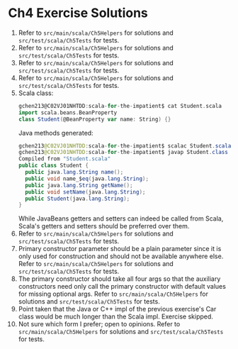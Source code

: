 # Ch4 Exercise Solutions
1. Refer to `src/main/scala/Ch5Helpers` for solutions and `src/test/scala/Ch5Tests` for tests.
2. Refer to `src/main/scala/Ch5Helpers` for solutions and `src/test/scala/Ch5Tests` for tests.
3. Refer to `src/main/scala/Ch5Helpers` for solutions and `src/test/scala/Ch5Tests` for tests.
4. Refer to `src/main/scala/Ch5Helpers` for solutions and `src/test/scala/Ch5Tests` for tests.
5. Scala class:
	```scala
	gchen213@C02VJ01NHTDD:scala-for-the-impatient$ cat Student.scala 
	import scala.beans.BeanProperty
	class Student(@BeanProperty var name: String) {}
	```
	Java methods generated:
	```java
	gchen213@C02VJ01NHTDD:scala-for-the-impatient$ scalac Student.scala 
	gchen213@C02VJ01NHTDD:scala-for-the-impatient$ javap Student.class 
	Compiled from "Student.scala"
	public class Student {
	  public java.lang.String name();
	  public void name_$eq(java.lang.String);
	  public java.lang.String getName();
	  public void setName(java.lang.String);
	  public Student(java.lang.String);
	}
	```
	While JavaBeans getters and setters can indeed be called from Scala, Scala's getters and setters should be preferred over them.
6. Refer to `src/main/scala/Ch5Helpers` for solutions and `src/test/scala/Ch5Tests` for tests.
7. Primary constructor parameter should be a plain parameter since it is only used for construction and should not be available anywhere else.
   Refer to `src/main/scala/Ch5Helpers` for solutions and `src/test/scala/Ch5Tests` for tests.
8. The primary constructor should take all four args so that the auxiliary constructors need only call the primary constructor with default values for missing optional args.
   Refer to `src/main/scala/Ch5Helpers` for solutions and `src/test/scala/Ch5Tests` for tests.
9. Point taken that the Java or C++ impl of the previous exercise's Car class would be much longer than the Scala impl. Exercise skipped.
10. Not sure which form I prefer; open to opinions.
   Refer to `src/main/scala/Ch5Helpers` for solutions and `src/test/scala/Ch5Tests` for tests.

